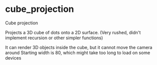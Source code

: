 # cube_projection
Cube projection

Projects a 3D cube of dots onto a 2D surface. 
(Very rushed, didn't implement recursion or other simpler functions)

It can render 3D objects inside the cube, but it cannot move the camera around
Starting width is 80, which might take too long to load on some devices
